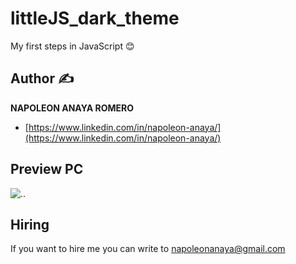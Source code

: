 # littleJS_dark_theme
My first steps in JavaScript 😊

## Author ✍

**NAPOLEON ANAYA ROMERO**

-	[https://www.linkedin.com/in/napoleon-anaya/](https://www.linkedin.com/in/napoleon-anaya/)

## Preview PC

![..]()

## Hiring 
If you want to hire me you can write to napoleonanaya@gmail.com
